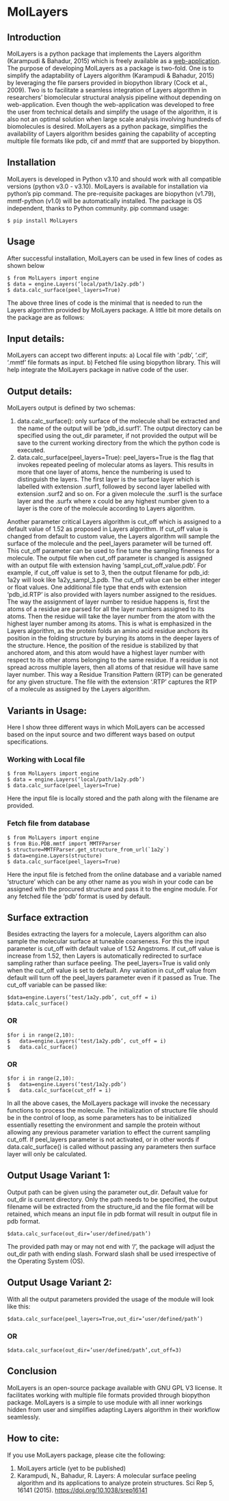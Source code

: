 # MolLayers

## Introduction

MolLayers is a python package that implements the Layers algorithm (Karampudi & Bahadur, 2015) which is freely available as a [web-application](http://www.csb.iitkgp.ac.in/applications/mol_layers/main). The purpose of developing MolLayers as a package is two-fold. One is to simplify the adaptability of Layers algorithm (Karampudi & Bahadur, 2015) by leveraging the file parsers provided in biopython library (Cock et al., 2009). Two is to facilitate a seamless integration of Layers algorithm in researchers’ biomolecular structural analysis pipeline without depending on web-application. 
Even though the web-application was developed to free the user from technical details and simplify the usage of the algorithm, it is also not an optimal solution when large scale analysis involving hundreds of biomolecules is desired. MolLayers as a python package, simplifies the availability of Layers algorithm besides gaining the capability of accepting multiple file formats like pdb, cif and mmtf that are supported by biopython.


## Installation

MolLayers is developed in Python v3.10 and should work with all compatible versions (python v3.0 - v3.10). MolLayers is available for installation via python’s pip command. The pre-requisite packages are biopython (v1.79), mmtf-python (v1.0) will be automatically installed. The package is OS independent, thanks to Python community. 
pip command usage:
```
$ pip install MolLayers
```

## Usage

After successful installation, MolLayers can be used in few lines of codes as shown below

```
$ from MolLayers import engine
$ data = engine.Layers(‘local/path/1a2y.pdb’)
$ data.calc_surface(peel_layers=True)
```

The above three lines of code is the minimal that is needed to run the Layers algorithm provided by MolLayers package. A little bit more details on the package are as follows:

## Input details: 

MolLayers can accept two different inputs:
a)	Local file with ‘.pdb’, ‘.cif’, ‘.mmtf’ file formats as input. 
b)	Fetched file using biopython library. This will help integrate the MolLayers package in native code of the user.

## Output details:

MolLayers output is defined by two schemas:
1)	data.calc_surface(): only surface of the molecule shall be extracted and the name of the output will be ‘pdb_id.surf1’. The output directory can be specified using the out_dir parameter, if not provided the output will be save to the current working directory from the which the python code is executed.
2)	data.calc_surface(peel_layers=True): peel_layers=True is the flag that invokes repeated peeling of molecular atoms as layers. This results in more that one layer of atoms, hence the numbering is used to distinguish the layers. The first layer is the surface layer which is labelled with extension .surf1, followed by second layer labelled with extension .surf2 and so on. For a given molecule the .surf1 is the surface layer and the .surfx where x could be any highest number given to a layer is the core of the molecule according to Layers algorithm. 

Another parameter critical Layers algorithm is cut_off which is assigned to a default value of 1.52 as proposed in Layers algorithm. If cut_off value is changed from default to custom value, the Layers algorithm will sample the surface of the molecule and the peel_layers parameter will be turned off. This cut_off parameter can be used to fine tune the sampling fineness for a molecule. The output file when cut_off parameter is changed is assigned with an output file with extension having ‘sampl_cut_off_value.pdb’. For example, if cut_off value is set to 3, then the output filename for pdb_id: 1a2y will look like 1a2y_sampl_3.pdb. The cut_off value can be either integer or float values.
One additional file type that ends with extension ‘pdb_id.RTP’ is also provided with layers number assigned to the residues. The way the assignment of layer number to residue happens is, first the atoms of a residue are parsed for all the layer numbers assigned to its atoms. Then the residue will take the layer number from the atom with the highest layer number among its atoms. This is what is emphasized in the Layers algorithm, as the protein folds an amino acid residue anchors its position in the folding structure by burying its atoms in the deeper layers of the structure. Hence, the position of the residue is stabilized by that anchored atom, and this atom would have a highest layer number with respect to its other atoms belonging to the same residue. If a residue is not spread across multiple layers, then all atoms of that residue will have same layer number. This way a Residue Transition Pattern (RTP) can be generated for any given structure. The file with the extension ‘.RTP’ captures the RTP of a molecule as assigned by the Layers algorithm.

## Variants in Usage:

Here I show three different ways in which MolLayers can be accessed based on the input source and two different ways based on output specifications.

### Working with Local file
```
$ from MolLayers import engine
$ data = engine.Layers(‘local/path/1a2y.pdb’)
$ data.calc_surface(peel_layers=True)
```

Here the input file is locally stored and the path along with the filename are provided.

### Fetch file from database
```
$ from MolLayers import engine
$ from Bio.PDB.mmtf import MMTFParser
$ structure=MMTFParser.get_structure_from_url(`1a2y`)
$ data=engine.Layers(structure)
$ data.calc_surface(peel_layers=True)
```
Here the input file is fetched from the online database and a variable named ‘structure’ which can be any other name as you wish in your code can be assigned with the procured structure and pass it to the engine module. For any fetched file the ‘pdb’ format is used by default.

## Surface extraction 

Besides extracting the layers for a molecule, Layers algorithm can also sample the molecular surface at tuneable coarseness. For this the input parameter is cut_off with default value of 1.52 Angstroms.  If cut_off value is increase from 1.52, then Layers is automatically redirected to surface sampling rather than surface peeling. The peel_layers=True is valid only when the cut_off value is set to default. Any variation in cut_off value from default will turn off the peel_layers parameter even if it passed as True. The cut_off variable can be passed like:
```
$data=engine.Layers(‘test/1a2y.pdb’, cut_off = i)
$data.calc_surface()
```
### OR
```
$for i in range(2,10):
$	data=engine.Layers(‘test/1a2y.pdb’, cut_off = i)
$	data.calc_surface()
```
### OR
```
$for i in range(2,10):
$	data=engine.Layers(‘test/1a2y.pdb’)
$	data.calc_surface(cut_off = i)
```
In all the above cases, the MolLayers package will invoke the necessary functions to process the molecule. The initialization of structure file should be in the control of loop, as some parameters has to be initialized essentially resetting the environment and sample the protein without allowing any previous parameter variation to effect the current sampling cut_off. If peel_layers parameter is not activated, or in other words if data.calc_surface() is called without passing any parameters then surface layer will only be calculated.

## Output Usage Variant 1:

Output path can be given using the parameter out_dir. Default value for out_dir is current directory. Only the path needs to be specified, the output filename will be extracted from the structure_id and the file format will be retained, which means an input file in pdb format will result in output file in pdb format.
```
$data.calc_surface(out_dir=’user/defined/path’)
```

The provided path may or may not end with ‘/’, the package will adjust the out_dir path with ending slash. Forward slash shall be used irrespective of the Operating System (OS). 

## Output Usage Variant 2:

With all the output parameters provided the usage of the module will look like this:
```
$data.calc_surface(peel_layers=True,out_dir=’user/defined/path’)
```

### OR
```
$data.calc_surface(out_dir=’user/defined/path’,cut_off=3)
```
## Conclusion

MolLayers is an open-source package available with GNU GPL V3 license. It facilitates working with multiple file formats provided through biopython package. MolLayers is a simple to use module with all inner workings hidden from user and simplifies adapting Layers algorithm in their workflow seamlessly.

## How to cite:
If you use MolLayers package, please cite the following:
1)	MolLayers article (yet to be published)
2)	Karampudi, N., Bahadur, R. Layers: A molecular surface peeling algorithm and its applications to analyze protein structures. Sci Rep 5, 16141 (2015). https://doi.org/10.1038/srep16141

